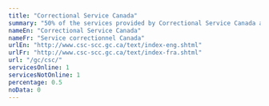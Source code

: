```yaml
---
title: "Correctional Service Canada"
summary: "50% of the services provided by Correctional Service Canada are available end-to-end online. 1 are available online, and 1 are not available online."
nameEn: "Correctional Service Canada"
nameFr: "Service correctionnel Canada"
urlEn: "http://www.csc-scc.gc.ca/text/index-eng.shtml"
urlFr: "http://www.csc-scc.gc.ca/text/index-fra.shtml"
url: "/gc/csc/"
servicesOnline: 1
servicesNotOnline: 1
percentage: 0.5
noData: 0
---
```

